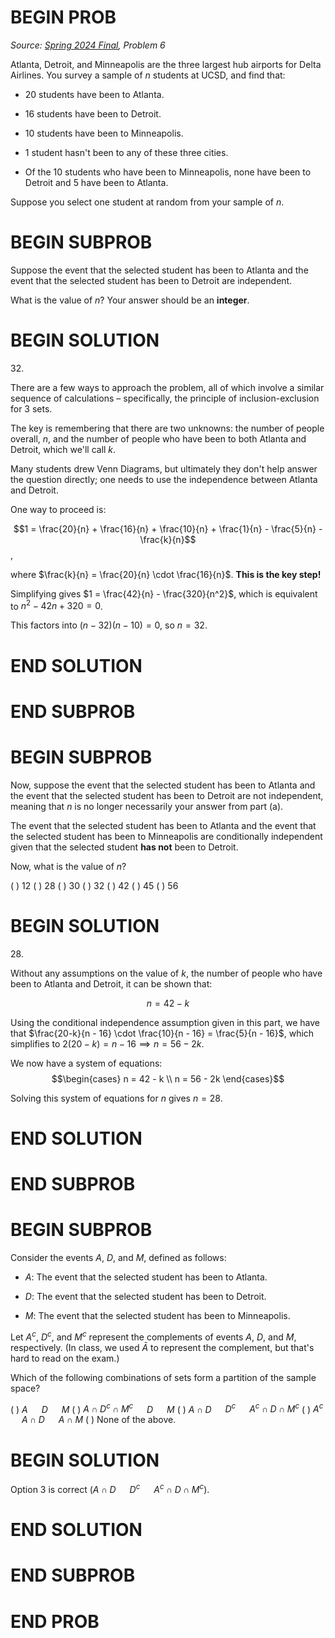 # BEGIN PROB

<i>Source: [Spring 2024 Final](../sp24-final/index.html), Problem 6</i>

Atlanta, Detroit, and Minneapolis are the three largest hub airports for
Delta Airlines. You survey a sample of $n$ students at UCSD, and find
that:

-   20 students have been to Atlanta.

-   16 students have been to Detroit.

-   10 students have been to Minneapolis.

-   1 student hasn't been to any of these three cities.

-   Of the 10 students who have been to Minneapolis, none have been to
    Detroit and 5 have been to Atlanta.

Suppose you select one student at random from your sample of $n$.

# BEGIN SUBPROB

Suppose the event that the selected student has been to Atlanta and the
event that the selected student has been to Detroit are independent.

What is the value of $n$? Your answer should be an **integer**.

# BEGIN SOLUTION

$32$.

There are a few ways to approach the problem, all of which involve a similar sequence of calculations – specifically, the principle of inclusion-exclusion for 3 sets.

The key is remembering that there are two unknowns: the number of people overall, $n$, and the number of people who have been to both Atlanta and Detroit, which we'll call $k$.

Many students drew Venn Diagrams, but ultimately they don't help answer the question directly; one needs to use the independence between Atlanta and Detroit.

One way to proceed is:

$$1 = \frac{20}{n} + \frac{16}{n} + \frac{10}{n} + \frac{1}{n} - \frac{5}{n} - \frac{k}{n}$$,

where $\frac{k}{n} = \frac{20}{n} \cdot \frac{16}{n}$. **This is the key step!**

Simplifying gives $1 = \frac{42}{n} - \frac{320}{n^2}$, which is equivalent to $n^2 - 42n + 320 = 0$.

This factors into $(n - 32)(n - 10) = 0$, so $n = 32$.

# END SOLUTION

# END SUBPROB

# BEGIN SUBPROB

Now, suppose the event that the selected student has been to Atlanta and
the event that the selected student has been to Detroit are not
independent, meaning that $n$ is no longer necessarily your answer from
part (a).

The event that the selected student has been to Atlanta and the event
that the selected student has been to Minneapolis are conditionally
independent given that the selected student **has not** been to Detroit.

Now, what is the value of $n$?

( ) $12$ 
( ) $28$ 
( ) $30$ 
( ) $32$ 
( ) $42$ 
( ) $45$ 
( ) $56$

# BEGIN SOLUTION

$28$.

Without any assumptions on the value of $k$, the number of people who have been to Atlanta and Detroit, it can be shown that:

$$n = 42 - k$$

Using the conditional independence assumption given in this part, we have that $\frac{20-k}{n - 16} \cdot \frac{10}{n - 16} = \frac{5}{n - 16}$, which simplifies to $2(20 - k) = n - 16 \implies n = 56 - 2k$.

We now have a system of equations:
$$\begin{cases}
n = 42 - k \\
n = 56 - 2k
\end{cases}$$

Solving this system of equations for $n$ gives $n = 28$.

# END SOLUTION

# END SUBPROB

# BEGIN SUBPROB

Consider the events $A$, $D$, and $M$, defined as follows:

-   $A$: The event that the selected student has been to Atlanta.

-   $D$: The event that the selected student has been to Detroit.

-   $M$: The event that the selected student has been to Minneapolis.

Let $A^c$, $D^c$, and $M^c$ represent the complements of events $A$,
$D$, and $M$, respectively. (In class, we used $\bar{A}$ to represent
the complement, but that's hard to read on the exam.)

Which of the following combinations of sets form a partition of the
sample space?

( ) $A$ &emsp; $D$ &emsp; $M$
( ) $A \cap D^c \cap M^c$ &emsp; $D$ &emsp; $M$
( ) $A \cap D$ &emsp; $D^c$ &emsp; $A^c \cap D \cap M^c$
( ) $A^c$ &emsp; $A \cap D$ &emsp; $A \cap M$
( ) None of the above.

# BEGIN SOLUTION

Option 3 is correct ($A \cap D$ &emsp; $D^c$ &emsp; $A^c \cap D \cap M^c$).

# END SOLUTION

# END SUBPROB

# END PROB